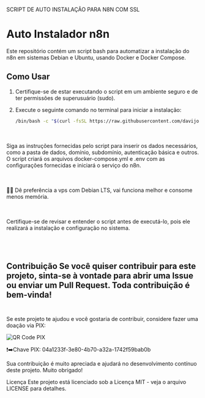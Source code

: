 SCRIPT DE AUTO INSTALAÇÃO PARA N8N COM SSL 

# Auto Instalador n8n

Este repositório contém um script bash para automatizar a instalação do n8n em sistemas Debian e Ubuntu, usando Docker e Docker Compose.

## Como Usar

1. Certifique-se de estar executando o script em um ambiente seguro e de ter permissões de superusuário (sudo).
2. Execute o seguinte comando no terminal para iniciar a instalação:

   ```bash
   /bin/bash -c "$(curl -fsSL https://raw.githubusercontent.com/davijonas/auto-instalador-n8n/main/install.sh)"

<br>
<br>
Siga as instruções fornecidas pelo script para inserir os dados necessários, como a pasta de dados, domínio, subdomínio, autenticação básica e outros.
O script criará os arquivos docker-compose.yml e .env com as configurações fornecidas e iniciará o serviço do n8n.

<br><br>🙋‍♂️ Dê preferência a vps com Debian LTS, vai funciona melhor e consome menos memória. 

<br><br>Certifique-se de revisar e entender o script antes de executá-lo, pois ele realizará a instalação e configuração no sistema.

<br><br>Contribuição
Se você quiser contribuir para este projeto, sinta-se à vontade para abrir uma Issue ou enviar um Pull Request. Toda contribuição é bem-vinda!
<br><br>
---

Se este projeto te ajudou e você gostaria de contribuir, considere fazer uma doação via PIX:

![QR Code PIX](link-para-o-seu-qr-code-pix)

❗➡️Chave PIX: 04a1233f-3e80-4b70-a32a-1742f59bab0b

Sua contribuição é muito apreciada e ajudará no desenvolvimento contínuo deste projeto. Muito obrigado!


Licença
Este projeto está licenciado sob a Licença MIT - veja o arquivo LICENSE para detalhes.

